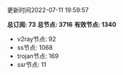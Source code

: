 更新时间2022-07-11 19:59:57

**总订阅: 73**
**总节点: 3716**
**有效节点: 1340**
- v2ray节点: 92
- ss节点: 1068
- trojan节点: 169
- ssr节点: 11
